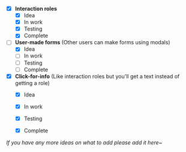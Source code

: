 - [X] **Interaction roles**
    - [X] Idea
    - [X] In work
    - [X] Testing
    - [X] Complete
- [ ] **User-made forms** (Other users can make forms using modals)
    - [X] Idea
    - [ ] In work
    - [ ] Testing
    - [ ] Complete
- [X] **Click-for-info** (Like interaction roles but you'll get a text instead of getting a role)
    - [X] Idea
    - [X] In work
    - [X] Testing
    - [X] Complete


*If you have any more ideas on what to add please add it here~*
